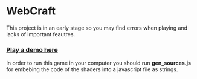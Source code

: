 # WebCraft
This project is in an early stage so you may find errors when playing and lacks of important feautres.
### [Play a demo here](https://ntimp.github.io/webcraft/index.html)
In order to run this game in your computer you should run **gen_sources.js** for embebing the code of the shaders into a javascript file as strings.
